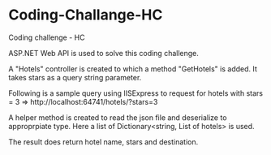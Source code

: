 # Coding-Challange-HC
Coding challenge - HC

ASP.NET Web API is used to solve this coding challenge.

A "Hotels" controller is created to which a method "GetHotels" is added. It takes stars as a query string parameter.

Following is a sample query using IISExpress to request for hotels with stars = 3 => http://localhost:64741/hotels/?stars=3

A helper method is created to read the json file and deserialize to approprpiate type. Here a list of Dictionary<string, List of hotels> is used.

The result does return hotel name, stars and destination.


